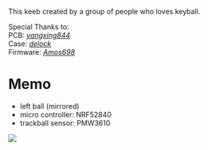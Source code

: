 This keeb created by a group of people who loves keyball.

Special Thanks to: <br>
PCB: *[yangxing844](https://github.com/yangxing844)* <br>
Case: *[delock](https://github.com/delock)* <br>
Firmware: *[Amos698](https://github.com/Amos698)* <br>   



# Memo
- left ball (mirrored)
- micro controller: NRF52840
- trackball sensor: PMW3610


<img src="keymap-drawer/keyball61.svg" >
